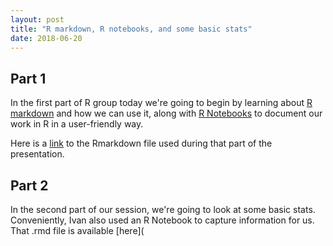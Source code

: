 ```yaml
---
layout: post
title: "R markdown, R notebooks, and some basic stats"
date: 2018-06-20
---
```


## Part 1
In the first part of R group today we're going to begin by learning about [R markdown](https://rmarkdown.rstudio.com/) and how we can use it, along with 
[R Notebooks](https://rmarkdown.rstudio.com/r_notebooks.html) to document our work in R in a user-friendly way.

Here is a [link](https://github.com/NoCoRUG/NoCoRUG.github.io/blob/master/files/Rnotebooks.rmd) to the Rmarkdown file used during that part of the presentation.

## Part 2
In the second part of our session, we're going to look at some basic stats.  Conveniently, Ivan also used an R Notebook to capture information for us.  That .rmd file is available [here](

